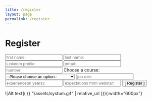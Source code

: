 ```yaml
---
title: /register
layout: page
permalink: /register
---
```


# Register

<form action="https://docs.google.com/forms/d/e/1FAIpQLSe6TcoU3ZkKSLBGrJIFnoTscq_1zRMvZMLTwDJnX1CNMEcpxw/formResponse">
  <input type="text" id="first_name" name="entry.1030301777" placeholder="first name:" autocomplete="off" required>
  <input type="text" id="last_name" name="entry.355079630" placeholder="last name:" autocomplete="off" required>
  <input type="text" id="linkedin_profile" name="entry.393744508" placeholder="LinkedIn profile:" autocomplete="off" required>
  <input type="email" id="email" name="entry.1753516314" placeholder="email:" autocomplete="off" required>
  <input type="text" id="number" name="entry.1449029163" placeholder="number:" autocomplete="off" required>
<label for="course">Choose a course:</label>
<select name="entry.203366767" id="course" required>
  <option value="">--Please choose an option--</option>
  <option value="Basic DevOps - 40 hours">Basic DevOps - 40 hours</option>
  <option value="Weekend Docker Workshop">Weekend Docker Workshop</option>
  <option value="Terraform in Twenty Hours">Terraform in Twenty Hours</option>
  <option value="Full Docker/Kubernetes Workshop">Full Docker/Kubernetes Workshop</option>
</select>
  <input type="text" id="job_role" name="entry.1023799513" placeholder="job role:" autocomplete="off" required>
  <input type="text" id="experience" name="entry.980249110" placeholder="experience(in years):" autocomplete="off" required>
  <input type="text" id="expectations" name="entry.1103552550" placeholder="expectations from webinar:" autocomplete="off">
  <input type="submit" value="[ Register ]">
</form>

![Alt text]( {{ "/assets/systum.gif" | relative_url }}){:width="600px"}
